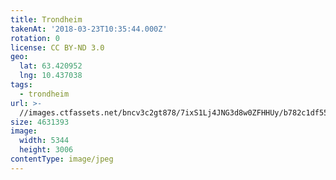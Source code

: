 ```yaml
---
title: Trondheim
takenAt: '2018-03-23T10:35:44.000Z'
rotation: 0
license: CC BY-ND 3.0
geo:
  lat: 63.420952
  lng: 10.437038
tags:
  - trondheim
url: >-
  //images.ctfassets.net/bncv3c2gt878/7ixS1Lj4JNG3d8w0ZFHHUy/b782c1df55aeba7e71aa396ec4874831/trondheim_40985901841_o
size: 4631393
image:
  width: 5344
  height: 3006
contentType: image/jpeg
---
```


